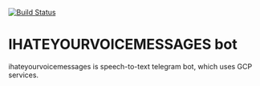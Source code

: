 [![Build Status](https://ci.dkserver.cloud/api/badges/Demacr/ihateyourvoicemessages/status.svg)](https://ci.dkserver.cloud/Demacr/ihateyourvoicemessages)

# IHATEYOURVOICEMESSAGES bot
ihateyourvoicemessages is speech-to-text telegram bot, which uses GCP services.